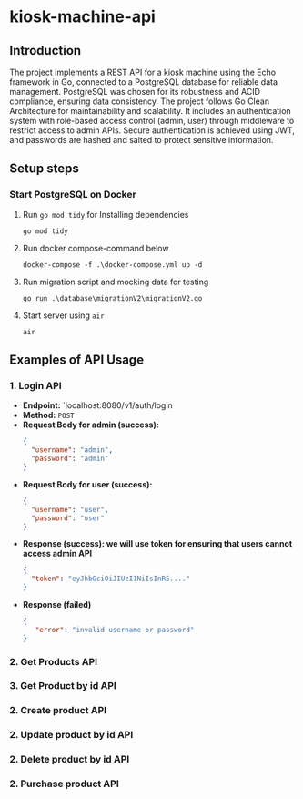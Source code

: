 # kiosk-machine-api

## Introduction
The project implements a REST API for a kiosk machine using the Echo framework in Go, connected to a PostgreSQL database for reliable data management. PostgreSQL was chosen for its robustness and ACID compliance, ensuring data consistency. The project follows Go Clean Architecture for maintainability and scalability. It includes an authentication system with role-based access control (admin, user) through middleware to restrict access to admin APIs. Secure authentication is achieved using JWT, and passwords are hashed and salted to protect sensitive information.

## Setup steps
### Start PostgreSQL on Docker
1. Run ```go mod tidy``` for Installing dependencies
   
   ```
   go mod tidy
   ```
   
3. Run docker compose-command below
   
   ```
   docker-compose -f .\docker-compose.yml up -d
   ```
4. Run migration script and mocking data for testing
   
   ```
   go run .\database\migrationV2\migrationV2.go
   ```
5. Start server using ```air```
   ```
   air
   ```
## Examples of API Usage
### 1. Login API
- **Endpoint:** `localhost:8080/v1/auth/login
- **Method:** `POST`
- **Request Body for admin (success):**
  ```json
  {
    "username": "admin",
    "password": "admin"
  }
  ```
- **Request Body for user (success):**
  ```json
  {
    "username": "user",
    "password": "user"
  }
  ```
- **Response (success): we will use token for ensuring that users cannot access admin API**
  ```json
  {
    "token": "eyJhbGciOiJIUzI1NiIsInR5...."
  }
  ```
- **Response (failed)**
  ```json
  {
     "error": "invalid username or password"
  }
  ```
### 2. Get Products API
### 3. Get Product by id API
### 2. Create product API
### 2. Update product by id API
### 2. Delete product by id API
### 2. Purchase product API

